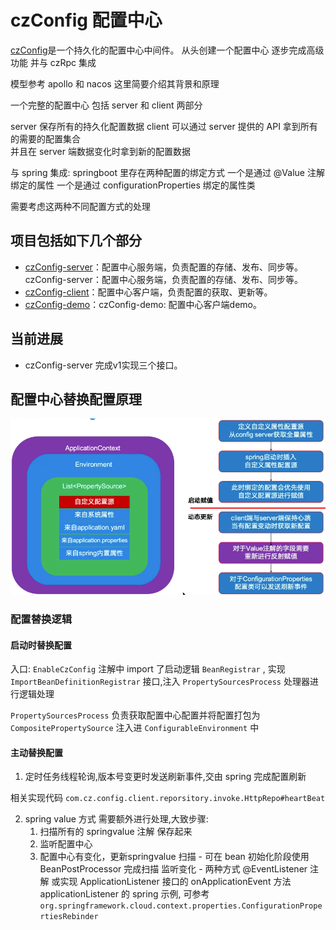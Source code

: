 # czConfig 配置中心
[czConfig](https://github.com/zjianru/czConfig)是一个持久化的配置中心中间件。
从头创建一个配置中心 逐步完成高级功能  并与 czRpc 集成

模型参考 apollo 和 nacos 这里简要介绍其背景和原理

一个完整的配置中心 包括 server 和 client 两部分

server 保存所有的持久化配置数据 client 可以通过 server 提供的 API 拿到所有的需要的配置集合  
并且在 server 端数据变化时拿到新的配置数据

与 spring 集成:
springboot 里存在两种配置的绑定方式
一个是通过 @Value 注解绑定的属性
一个是通过 configurationProperties 绑定的属性类

需要考虑这两种不同配置方式的处理

## 项目包括如下几个部分

* [czConfig-server](./czConfig-server)：配置中心服务端，负责配置的存储、发布、同步等。czConfig-server：配置中心服务端，负责配置的存储、发布、同步等。
* [czConfig-client](./czConfig-client)：配置中心客户端，负责配置的获取、更新等。
* [czConfig-demo](./czConfig-demo)：czConfig-demo: 配置中心客户端demo。

## 当前进展

* czConfig-server 完成v1实现三个接口。

## 配置中心替换配置原理
![img.png](noteImg/img.png)

### 配置替换逻辑
#### 启动时替换配置
入口: `EnableCzConfig`
注解中 import 了启动逻辑 `BeanRegistrar` , 实现 `ImportBeanDefinitionRegistrar` 接口,注入 `PropertySourcesProcess` 处理器进行逻辑处理

`PropertySourcesProcess` 负责获取配置中心配置并将配置打包为 `CompositePropertySource` 注入进 `ConfigurableEnvironment` 中

#### 主动替换配置
1. 定时任务线程轮询,版本号变更时发送刷新事件,交由 spring 完成配置刷新

相关实现代码 `com.cz.config.client.reporsitory.invoke.HttpRepo#heartBeat`

2. spring value 方式
   需要额外进行处理,大致步骤:
   1. 扫描所有的 springvalue 注解 保存起来
   2. 监听配置中心
   3. 配置中心有变化，更新springvalue
扫描 - 可在 bean 初始化阶段使用 BeanPostProcessor 完成扫描
监听变化 - 两种方式 @EventListener 注解 或实现 ApplicationListener 接口的 onApplicationEvent 方法
applicationListener 的 spring 示例, 可参考`org.springframework.cloud.context.properties.ConfigurationPropertiesRebinder`
